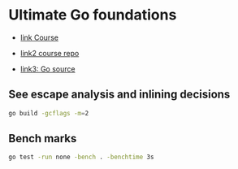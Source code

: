# Ultimate Go foundations

- [link Course](https://courses.ardanlabs.com/courses/take/ultimate-go-advanc-concepts/lessons/7434968-13-1-basic-benchmarking)

- [link2 course repo](https://github.com/ardanlabs/gotraining)

- [link3: Go source](https://github.com/golang/go)

## See escape analysis and inlining decisions

```sh
go build -gcflags -m=2
```

## Bench marks

```sh
go test -run none -bench . -benchtime 3s
```
